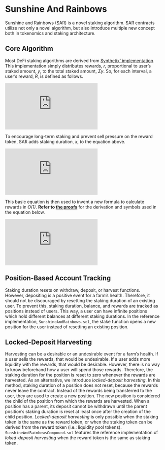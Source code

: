 # Sunshine And Rainbows

Sunshine and Rainbows (SAR) is a novel staking algorithm. SAR contracts utilize
not only a novel algorithm, but also introduce multiple new concept both in
tokenomics and staking architecture.

## Core Algorithm

Most DeFi staking algorithms are derived from [Synthetix’ implementation](https://github.com/Synthetixio/synthetix/blob/v2.54.0/contracts/StakingRewards.sol).
This implementation simply distributes rewards, *r*, proportional to user’s
staked amount, *y*, to the total staked amount, *Σy*. So, for each interval, a
user’s reward, *R*, is defined as follows.

![Simple Staking](https://latex.codecogs.com/svg.latex?%5Cbg%7Bwhite%7DR%3D%5Cfrac%7By%7D%7B%5Csum%7By%7D%7Dr )

To encourage long-term staking and prevent sell pressure on the reward token,
SAR adds staking duration, *x*, to the equation above.

![SAR Staking](https://latex.codecogs.com/svg.latex?%5Cbg%7Bwhite%7DR%3D%5Cfrac%7Bxy%7D%7B%5Csum%7Bxy%7D%7Dr )

This basic equation is then used to invent a new formula to calculate
rewards in *O(1)*. **Refer to [the proofs](https://gateway.pinata.cloud/ipfs/Qmat8gcrWjbFqDK5Aw3X8c29q1DQpNJR3T6wpbRoY3AfHA)** for the derivation and symbols
used in the equation below.

![SAR Staking Final](https://latex.codecogs.com/svg.latex?%5Cbg%7Bwhite%7DP_%7Bn%5Crightarrow%20m%7D%3D%5Cleft%28%5Csum_%7Bi%3Dn%7D%5E%7Bm%7D%7BI_i%7D-%5Cleft%28%5Csum_%7Bi%3Dn%7D%5E%7Bm%7D%7B%5Cfrac%7Br_i%7D%7BS_i%7D%7D%5Cright%29%5Csum_%7Bi%3D1%7D%5E%7Bn-1%7D%7Bt_i%7D%5Cright%29y )

## Position-Based Account Tracking

Staking duration resets on withdraw, deposit, or harvest functions. However,
depositing is a positive event for a farm’s health. Therefore, it should not be
discouraged by resetting the staking duration of an existing user. To prevent
this, staking duration, balance, and rewards are tracked as positions instead
of users. This way, a user can have infinite positions which hold different
balances at different staking durations. In the reference implementation,
`SunshineAndRainbows.sol`, the stake function opens a new position for the user
instead of resetting an existing position.

## Locked-Deposit Harvesting

Harvesting can be a desirable or an undesirable event for a farm’s health.
If a user sells the rewards, that would be undesirable. If a user adds more
liquidity with the rewards, that would be desirable. However, there is no
way to know beforehand how a user will spend those rewards. Therefore, the
staking duration for the position is reset to zero whenever the rewards are
harvested. As an alternative, we introduce *locked-deposit harvesting*. In this
method, staking duration of a position does not reset, because the rewards
never leave the contract. Instead of the rewards being transferred to the user,
they are used to create a new position. The new position is considered the
child of the position from which the rewards are harvested. When a position has
a parent, its deposit cannot be withdrawn until the parent position’s staking
duration is reset at least once after the creation of the child position.
*Locked-deposit harvesting* is only possible when the staking token is the same
as the reward token, or when the staking token can be derived from the reward
token (i.e.: liquidity pool tokens). `SunshineAndRainbowsCompound.sol` features
the reference implementation of *loked-deposit harvesting* when the reward
token is the same as staking token.
